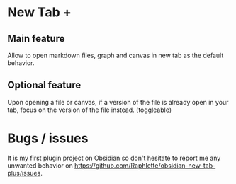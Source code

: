 # New Tab +

## Main feature

Allow to open markdown files, graph and canvas in new tab as the default behavior.

## Optional feature

Upon opening a file or canvas, if a version of the file is already open in your tab, focus on the version of the file instead. (toggleable)

# Bugs / issues

It is my first plugin project on Obsidian so don't hesitate to report me any unwanted behavior on https://github.com/Raphlette/obsidian-new-tab-plus/issues.
